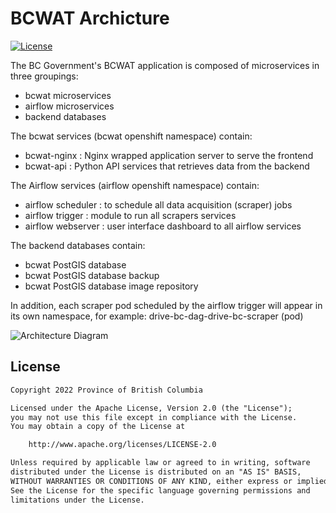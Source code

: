 # BCWAT Archicture

[![License](https://img.shields.io/badge/License-Apache%202.0-blue.svg)](LICENSE)

The BC Government's BCWAT application is composed of microservices
in three groupings:

- bcwat microservices
- airflow microservices
- backend databases

The bcwat services (bcwat openshift namespace) contain:

- bcwat-nginx : Nginx wrapped application server to serve the frontend
- bcwat-api : Python API services that retrieves data from the backend

The Airflow services (airflow openshift namespace) contain:

- airflow scheduler : to schedule all data acquisition (scraper) jobs
- airflow trigger : module to run all scrapers services
- airflow webserver : user interface dashboard to all airflow services

The backend databases contain:

- bcwat PostGIS database
- bcwat PostGIS database backup
- bcwat PostGIS database image repository

In addition, each scraper pod scheduled by the airflow trigger will appear
in its own namespace, for example:
  drive-bc-dag-drive-bc-scraper  (pod)


![Architecture Diagram](https://github.com/bcgov/NR-BCWAT/documentation/BCWATArchitecture01.png?raw=true)


## License

```txt
Copyright 2022 Province of British Columbia

Licensed under the Apache License, Version 2.0 (the "License");
you may not use this file except in compliance with the License.
You may obtain a copy of the License at

    http://www.apache.org/licenses/LICENSE-2.0

Unless required by applicable law or agreed to in writing, software
distributed under the License is distributed on an "AS IS" BASIS,
WITHOUT WARRANTIES OR CONDITIONS OF ANY KIND, either express or implied.
See the License for the specific language governing permissions and
limitations under the License.
```
